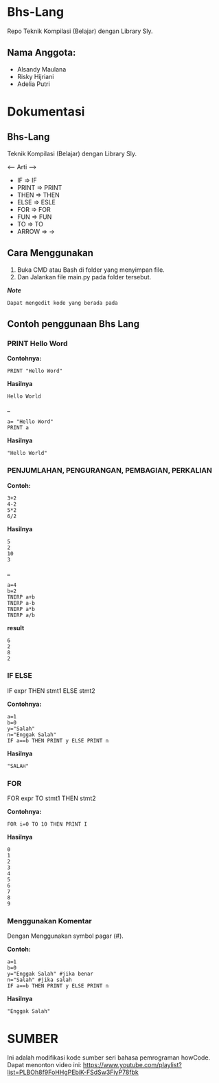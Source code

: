 # Bhs-Lang
Repo Teknik Kompilasi (Belajar) dengan Library Sly.

## Nama Anggota:
- Alsandy Maulana
- Risky Hijriani
- Adelia Putri 

# Dokumentasi

## Bhs-Lang
Teknik Kompilasi (Belajar) dengan Library Sly. 

<-- Arti -->
- IF => IF
- PRINT => PRINT
- THEN => THEN
- ELSE => ESLE
- FOR => FOR
- FUN => FUN
- TO => TO
- ARROW => ->

## Cara Menggunakan


1. Buka CMD atau Bash di folder yang menyimpan file. 
2. Dan Jalankan file main.py pada folder tersebut.

**_Note_**
```
Dapat mengedit kode yang berada pada 
```
## Contoh penggunaan Bhs Lang

### PRINT Hello Word

**Contohnya:**
```
PRINT "Hello Word" 
```

**Hasilnya**
```
Hello World
```

**_**
```
a= "Hello Word"
PRINT a 
```

**Hasilnya**
```
"Hello World"
```

### PENJUMLAHAN, PENGURANGAN, PEMBAGIAN, PERKALIAN


**Contoh:**
```
3+2
4-2
5*2
6/2
```

**Hasilnya**
```
5
2
10
3
```

**_**
```
a=4
b=2
TNIRP a+b
TNIRP a-b
TNIRP a*b
TNIRP a/b
```

**result**
```
6
2
8
2
```

### IF ELSE 

IF expr THEN stmt1 ELSE stmt2

**Contohnya:**
```
a=1
b=0
y="Salah"
n="Enggak Salah"
IF a==b THEN PRINT y ELSE PRINT n
```

**Hasilnya**
```
"SALAH"
```

### FOR

FOR expr TO stmt1 THEN stmt2

**Contohnya:**
```
FOR i=0 TO 10 THEN PRINT I 
```

**Hasilnya**
```
0
1
2
3
4
5
6
7
8
9
```

### Menggunakan Komentar

Dengan Menggunakan symbol pagar (#).

**Contoh:**
```
a=1
b=0
y="Enggak Salah" #jika benar
n="Salah" #jika salah
IF a==b THEN PRINT y ELSE PRINT n
```

**Hasilnya**
```
"Enggak Salah"
```
# SUMBER
Ini adalah modifikasi kode sumber seri bahasa pemrograman howCode.
Dapat menonton video ini:
https://www.youtube.com/playlist?list=PLBOh8f9FoHHgPEbiK-FSdSw3FiyP78fbk
